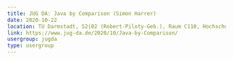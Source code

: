 ```yaml
---
title: JUG DA: Java by Comparison (Simon Harrer)
date: 2020-10-22
location: TU Darmstadt, S2|02 (Robert-Piloty-Geb.), Raum C110, Hochschulstr. 10, 64289 Darmstadt
link: https://www.jug-da.de/2020/10/Java-by-Comparison/
usergroup: jugda
type: usergroup
---
```

